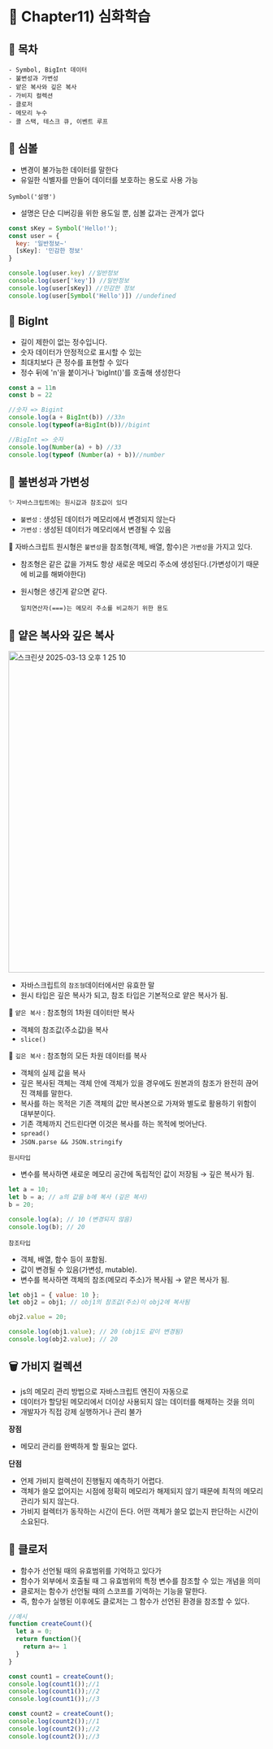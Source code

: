 # 📕 Chapter11) 심화학습

## **🚀 목차**

```
- Symbol, BigInt 데이터
- 불변성과 가변성
- 얕은 복사와 깊은 복사
- 가비지 컬렉션
- 클로저
- 메모리 누수
- 콜 스택, 테스크 큐, 이벤트 루프
```

## 📂 심볼

- 변경이 불가능한 데이터를 말한다
- 유일한 식별자를 만들어 데이터를 보호하는 용도로 사용 가능
  
`Symbol('설명')` 
- 설명은 단순 디버깅을 위한 용도일 뿐, 심볼 값과는 관계가 없다

```js
const sKey = Symbol('Hello!');
const user = {
  key: '일반정보~'
  [sKey]: '민감한 정보'
}

console.log(user.key) //일반정보
console.log(user['key']) //일반정보
console.log(user[sKey]) //민감한 정보
console.log(user[Symbol('Hello')]) //undefined
```

## 📂 BigInt

- 길이 제한이 없는 정수입니다.
- 숫자 데이터가 안정적으로 표시할 수 있는
- 최대치보다 큰 정수를 표현할 수 있다
- 정수 뒤에 'n'을 붙이거나 'bigInt()'를 호출해 생성한다

```js
const a = 11n
const b = 22

//숫자 => Bigint
console.log(a + BigInt(b)) //33n
console.log(typeof(a+BigInt(b))//bigint

//BigInt => 숫자
console.log(Number(a) + b) //33
console.log(typeof (Number(a) + b))//number
```

## 📂 불변성과 가변성

✨ `자바스크립트에는 원시값과 참조값이 있다`

- `불변성` : 생성된 데이터가 메모리에서 변경되지 않는다
- `가변성` : 생성된 데이터가 메모리에서 변경될 수 있음

🚀 자바스크립트 원시형은 `불변성`을 참조형(객체, 배열, 함수)은 `가변성`을 가지고 있다.

- 참조형은 같은 값을 가져도 항상 새로운 메모리 주소에 생성된다.(가변성이기 때문에 비교를 해봐야한다)
- 원시형은 생긴게 같으면 같다.
  
  `일치연산자(===)는 메모리 주소를 비교하기 위한 용도`


## 📂 얕은 복사와 깊은 복사

<img width="633" alt="스크린샷 2025-03-13 오후 1 25 10" src="https://github.com/user-attachments/assets/cd6481df-b685-4eb7-86e5-bde547ab3663" />

- 자바스크립트의 `참조형`데이터에서만 유효한 말
- 원시 타입은 깊은 복사가 되고, 참조 타입은 기본적으로 얕은 복사가 됨.
  
🌱 `얕은 복사` : 참조형의 1차원 데이터만 복사 <br />
- 객체의 참조값(주소값)을 복사
- `slice()`
  
🌱 `깊은 복사` : 참조형의 모든 차원 데이터를 복사
- 객체의 실제 값을 복사
- 깊은 복사된 객체는 객체 안에 객체가 있을 경우에도 원본과의 참조가 완전히 끊어진 객체를 말한다.
- 복사를 하는 목적은 기존 객체의 값만 복사본으로 가져와 별도로 활용하기 위함이 대부분이다.
- 기존 객체까지 건드린다면 이것은 복사를 하는 목적에 벗어난다.
- `spread()`
- `JSON.parse && JSON.stringify`

`원시타입`
- 변수를 복사하면 새로운 메모리 공간에 독립적인 값이 저장됨 → 깊은 복사가 됨.
  
```js
let a = 10;
let b = a; // a의 값을 b에 복사 (깊은 복사)
b = 20;  

console.log(a); // 10 (변경되지 않음)
console.log(b); // 20
```

`참조타입`
- 객체, 배열, 함수 등이 포함됨.
- 값이 변경될 수 있음(가변성, mutable).
- 변수를 복사하면 객체의 참조(메모리 주소)가 복사됨 → 얕은 복사가 됨.

```js
let obj1 = { value: 10 };
let obj2 = obj1; // obj1의 참조값(주소)이 obj2에 복사됨

obj2.value = 20; 

console.log(obj1.value); // 20 (obj1도 같이 변경됨)
console.log(obj2.value); // 20
```

## 🗑️ 가비지 컬렉션
- js의 메모리 관리 방법으로 자바스크립트 엔진이 자동으로
- 데이터가 할당된 메모리에서 더이상 사용되지 않는 데이터를 해제하는 것을 의미
- 개발자가 직접 강제 실행하거나 관리 불가

**장점**

- 메모리 관리를 완벽하게 할 필요는 없다.

**단점**

- 언제 가비지 컬렉션이 진행될지 예측하기 어렵다.
- 객체가 쓸모 없어지는 시점에 정확히 메모리가 해제되지 않기 때문에 최적의 메모리 관리가 되지 않는다.
- 가비지 컬렉터가 동작하는 시간이 든다.
어떤 객체가 쓸모 없는지 판단하는 시간이 소요된다.

## 📂 클로저

- 함수가 선언될 때의 유효범위를 기억하고 있다가
- 함수가 외부에서 호출될 때 그 유효범위의 특정 변수를 참조할 수 있는 개념을 의미
- 클로저는 함수가 선언될 때의 스코프를 기억하는 기능을 말한다.
- 즉, 함수가 실행된 이후에도 클로저는 그 함수가 선언된 환경을 참조할 수 있다.

```js
//예시
function createCount(){
  let a = 0;
  return function(){
    return a+= 1
  }
}

const count1 = createCount();
console.log(count1());//1
console.log(count1());//2
console.log(count1());//3

const count2 = createCount();
console.log(count2());//1
console.log(count2());//2
console.log(count2());//3
```
